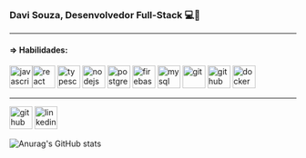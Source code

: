 <h3> Davi Souza, Desenvolvedor Full-Stack 💻📱</h3>

<hr>

<h4>=> Habilidades:</h4>

<img src="https://www.svgrepo.com/show/303206/javascript-logo.svg" alt='javascript' height='40'><img src="https://www.svgrepo.com/show/303157/react-logo.svg" alt='react' height='40'>
<img src="https://www.svgrepo.com/show/303600/typescript-logo.svg" alt='typescript' height='40'>
<img src="https://www.svgrepo.com/show/303360/nodejs-logo.svg" alt='nodejs' height='40'>
<img src="https://www.svgrepo.com/show/303301/postgresql-logo.svg" alt='postgres' height='40'>
<img src="https://www.svgrepo.com/show/303670/firebase-1-logo.svg" alt='firebase' height='40'>
<img src="https://www.svgrepo.com/show/303251/mysql-logo.svg" alt='mysql' height='40'>
<img src="https://git-scm.com/images/logos/logomark-orange@2x.png" alt='git' height='40'>
<img src="https://www.svgrepo.com/show/305241/github.svg" alt='github' height='40'>
<img src="https://www.svgrepo.com/show/303231/docker-logo.svg" alt='docker' height='40'>

<hr>

[<img src='https://encrypted-tbn0.gstatic.com/images?q=tbn:ANd9GcTVIlta8u1KADIkDwQYChHOzOi8AEZpk_D7pg&usqp=CAU' alt='github' height='40' target="_blank">](https://github.com/davissbf)
[<img src='https://cdn.worldvectorlogo.com/logos/linkedin.svg' alt='linkedin' height='40' target="_blank">](https://www.linkedin.com/in/davi-souza-667497195/) 

![Anurag's GitHub stats](https://github-readme-stats.vercel.app/api?username=davissbf&show_icons=true&theme=radical)
